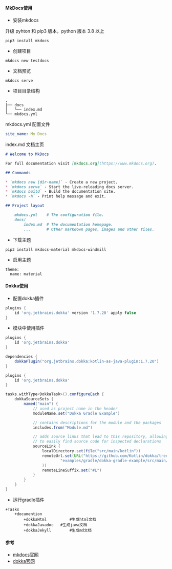 #### MkDocs使用

+ 安装mkdocs

升级 pyhton 和 pip3 版本，python 版本 3.8 以上

```shell
pip3 install mkdocs
```

+ 创建项目

```shell
mkdocs new testdocs
```

+ 文档预览

```shell
mkdocs serve
```

+ 项目目录结构

```
.
├── docs
│   └── index.md
└── mkdocs.yml
```

mkdocs.yml 配置文件

```yml
site_name: My Docs
```

index.md 文档主页

```md
# Welcome to MkDocs

For full documentation visit [mkdocs.org](https://www.mkdocs.org).

## Commands

* `mkdocs new [dir-name]` - Create a new project.
* `mkdocs serve` - Start the live-reloading docs server.
* `mkdocs build` - Build the documentation site.
* `mkdocs -h` - Print help message and exit.

## Project layout

    mkdocs.yml    # The configuration file.
    docs/
        index.md  # The documentation homepage.
        ...       # Other markdown pages, images and other files.
```

+ 下载主题

```shell
pip3 install mkdocs-material mkdocs-windmill
```

+ 启用主题

```shell
theme:
  name: material
```

#### Dokka使用

+ 配置dokka插件

```gradle
plugins {
    id 'org.jetbrains.dokka' version '1.7.20' apply false
}
```

+ 模块中使用插件

```gradle
plugins {
    id 'org.jetbrains.dokka'
}

dependencies {
    dokkaPlugin("org.jetbrains.dokka:kotlin-as-java-plugin:1.7.20")
}
```

```gradle
plugins {
    id 'org.jetbrains.dokka'
}

tasks.withType<DokkaTask>().configureEach {
    dokkaSourceSets {
        named("main") {
            // used as project name in the header
            moduleName.set("Dokka Gradle Example")

            // contains descriptions for the module and the packages
            includes.from("Module.md")

            // adds source links that lead to this repository, allowing readers
            // to easily find source code for inspected declarations
            sourceLink {
                localDirectory.set(file("src/main/kotlin"))
                remoteUrl.set(URL("https://github.com/Kotlin/dokka/tree/master/" +
                        "examples/gradle/dokka-gradle-example/src/main/kotlin"
                ))
                remoteLineSuffix.set("#L")
            }
        }
    }
}
```

+ 运行gradle插件

```
+Tasks
	+documention
		+dokkaHtml          #生成html文档
		+dokkaJavadoc   #生成java文档
		+dokkaJekyll        #生成md文档
```

#### 参考

+ [mkdocs官网](https://squidfunk.github.io/mkdocs-material/)
+ [dokka官网](https://github.com/Kotlin/dokka)
